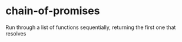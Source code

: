 # chain-of-promises
Run through a list of functions sequentially, returning the first one that resolves
